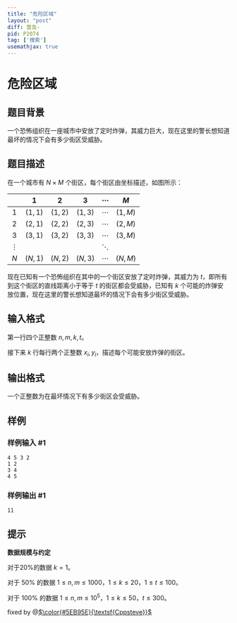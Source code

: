 ```yaml
---
title: "危险区域"
layout: "post"
diff: 普及-
pid: P2074
tag: ['搜索']
usemathjax: true
---
```


# 危险区域
## 题目背景

一个恐怖组织在一座城市中安放了定时炸弹，其威力巨大，现在这里的警长想知道最坏的情况下会有多少街区受威胁。
## 题目描述

在一个城市有 $N \times M$ 个街区，每个街区由坐标描述，如图所示：



|  | $1$ | $2$ | $3$ | $\cdots$ | $M$ |
| :-----------: | :-----------: | :-----------: | :-----------: | :-----------: | :-----------: |
| $1$ | $(1,1)$ | $(1,2)$ | $(1,3)$ | $\cdots$ | $(1,M)$ |
| $2$ | $(2,1)$ | $(2,2)$ | $(2,3)$ | $\cdots$ | $(2,M)$ |
| $3$ | $(3,1)$ | $(3,2)$ | $(3,3)$ | $\cdots$ | $(3,M)$ |
| $\vdots$ |  |  |  | $\ddots$ |  |
| $N$ | $(N,1)$ | $(N,2)$ | $(N,3)$ | $\cdots$ | $(N,M)$ |

现在已知有一个恐怖组织在其中的一个街区安放了定时炸弹，其威力为 $t$，即所有到这个街区的直线距离小于等于 $t$ 的街区都会受威胁，已知有 $k$ 个可能的炸弹安放位置，现在这里的警长想知道最坏的情况下会有多少街区受威胁。

## 输入格式

第一行四个正整数 $n,m,k,t$。

接下来 $k$ 行每行两个正整数 $x_i,y_i$，描述每个可能安放炸弹的街区。
## 输出格式


一个正整数为在最坏情况下有多少街区会受威胁。
## 样例

### 样例输入 #1
```
4 5 3 2
1 2
3 4
4 5

```
### 样例输出 #1
```
11
```
## 提示

**数据规模与约定**

对于$20\%$的数据 $k=1$。

对于 $50\%$ 的数据 $1 \le n,m \le 1000$，$1 \le k \le 20$，$1\le t \le 100$。

对于 $100\%$ 的数据 $1 \le n,m \le 10^5$，$1 \le k \le 50$，$t \le 300$。

fixed by @[$\color{#5EB95E}{\textsf{Cppsteve}}$](https://www.luogu.com.cn/user/479296)

